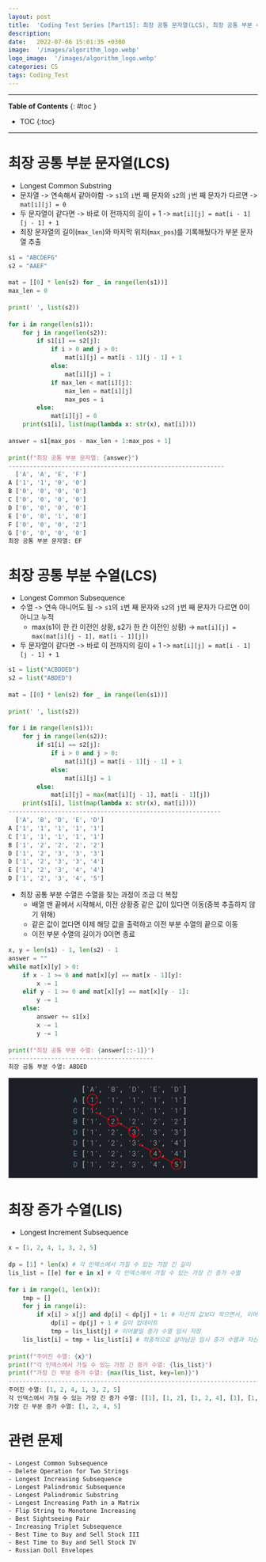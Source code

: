 ```yaml
---
layout: post
title:  'Coding Test Series [Part15]: 최장 공통 문자열(LCS), 최장 공통 부분 수열(LCS), 최장 증가 수열(LIS)'
description: 
date:   2022-07-06 15:01:35 +0300
image:  '/images/algorithm_logo.webp'
logo_image:  '/images/algorithm_logo.webp'
categories: CS
tags: Coding_Test
---
```

---

**Table of Contents**
{: #toc }
*  TOC
{:toc}

---

# 최장 공통 부분 문자열(LCS)

- Longest Common Substring
- 문자열 -> 연속해서 같아야함 -> `s1`의 `i`번 째 문자와 `s2`의 `j`번 째 문자가 다르면 -> `mat[i][j] = 0`
- 두 문자열이 같다면 -> 바로 이 전까지의 길이 + 1 -> `mat[i][j] = mat[i - 1][j - 1] + 1`
- 최장 문자열의 길이(`max_len`)와 마지막 위치(`max_pos`)를 기록해뒀다가 부분 문자열 추출

```python
s1 = "ABCDEFG"
s2 = "AAEF"

mat = [[0] * len(s2) for _ in range(len(s1))]
max_len = 0

print(' ', list(s2))

for i in range(len(s1)):
    for j in range(len(s2)):
        if s1[i] == s2[j]:
            if i > 0 and j > 0:
                mat[i][j] = mat[i - 1][j - 1] + 1 
            else:
                mat[i][j] = 1
            if max_len < mat[i][j]:
                max_len = mat[i][j]
                max_pos = i
        else:
            mat[i][j] = 0
    print(s1[i], list(map(lambda x: str(x), mat[i])))

answer = s1[max_pos - max_len + 1:max_pos + 1]

print(f"최장 공통 부분 문자열: {answer}")
-------------------------------------------------------------
  ['A', 'A', 'E', 'F']
A ['1', '1', '0', '0']
B ['0', '0', '0', '0']
C ['0', '0', '0', '0']
D ['0', '0', '0', '0']
E ['0', '0', '1', '0']
F ['0', '0', '0', '2']
G ['0', '0', '0', '0']
최장 공통 부분 문자열: EF
```

# 최장 공통 부분 수열(LCS)

- Longest Common Subsequence
- 수열 -> 연속 아니어도 됨 -> `s1`의 `i`번 째 문자와 `s2`의 `j`번 째 문자가 다르면 0이 아니고 누적
  - max(s1이 한 칸 이전인 상황, s2가 한 칸 이전인 상황) -> `mat[i][j] = max(mat[i][j - 1], mat[i - 1][j])`
- 두 문자열이 같다면 -> 바로 이 전까지의 길이 + 1 -> `mat[i][j] = mat[i - 1][j - 1] + 1`

```python
s1 = list("ACBDDED")
s2 = list("ABDED")

mat = [[0] * len(s2) for _ in range(len(s1))]

print(' ', list(s2))

for i in range(len(s1)):
    for j in range(len(s2)):
        if s1[i] == s2[j]:
            if i > 0 and j > 0:
                mat[i][j] = mat[i - 1][j - 1] + 1
            else:
                mat[i][j] = 1
        else:
            mat[i][j] = max(mat[i][j - 1], mat[i - 1][j])
    print(s1[i], list(map(lambda x: str(x), mat[i])))
------------------------------------------------------------
  ['A', 'B', 'D', 'E', 'D']
A ['1', '1', '1', '1', '1']
C ['1', '1', '1', '1', '1']
B ['1', '2', '2', '2', '2']
D ['1', '2', '3', '3', '3']
D ['1', '2', '3', '3', '4']
E ['1', '2', '3', '4', '4']
D ['1', '2', '3', '4', '5']

```

- 최장 공통 부분 수열은 수열을 찾는 과정이 조금 더 복잡
  - 배열 맨 끝에서 시작해서, 이전 상황중 같은 값이 있다면 이동(중복 추출하지 않기 위해)
  - 같은 값이 없다면 이제 해당 값을 출력하고 이전 부분 수열의 끝으로 이동
  - 이전 부분 수열의 길이가 0이면 종료

```python
x, y = len(s1) - 1, len(s2) - 1
answer = ""
while mat[x][y] > 0:
    if x - 1 >= 0 and mat[x][y] == mat[x - 1][y]:
        x -= 1
    elif y - 1 >= 0 and mat[x][y] == mat[x][y - 1]:
        y -= 1
    else:
        answer += s1[x]
        x -= 1
        y -= 1

print(f"최장 공통 부분 수열: {answer[::-1]}")
-----------------------------------------
최장 공통 부분 수열: ABDED
```

![](/images/lcs_1.png)

# 최장 증가 수열(LIS)

- Longest Increment Subsequence

```python
x = [1, 2, 4, 1, 3, 2, 5]

dp = [1] * len(x) # 각 인덱스에서 가질 수 있는 가장 긴 길이
lis_list = [[e] for e in x] # 각 인덱스에서 가질 수 있는 가장 긴 증가 수열

for i in range(1, len(x)):
    tmp = []
    for j in range(i):
        if x[i] > x[j] and dp[i] < dp[j] + 1: # 자신의 값보다 작으면서, 이어 붙였을 때 기존보다 더 길어질 경우
            dp[i] = dp[j] + 1 # 길이 업데이트
            tmp = lis_list[j] # 이어붙일 증가 수열 임시 저장
    lis_list[i] = tmp + lis_list[i] # 최종적으로 살아남은 임시 증가 수열과 자신의 원소 붙인다

print(f"주어진 수열: {x}")
print(f"각 인덱스에서 가질 수 있는 가장 긴 증가 수열: {lis_list}")
print(f"가장 긴 부분 증가 수열: {max(lis_list, key=len)}")
--------------------------------------------------------------------------------------------------
주어진 수열: [1, 2, 4, 1, 3, 2, 5]
각 인덱스에서 가질 수 있는 가장 긴 증가 수열: [[1], [1, 2], [1, 2, 4], [1], [1, 2, 3], [1, 2], [1, 2, 4, 5]]
가장 긴 부분 증가 수열: [1, 2, 4, 5]
```


# 관련 문제

```
- Longest Common Subsequence
- Delete Operation for Two Strings
- Longest Increasing Subsequence
- Longest Palindromic Subsequence
- Longest Palindromic Substring
- Longest Increasing Path in a Matrix
- Flip String to Monotone Increasing
- Best Sightseeing Pair
- Increasing Triplet Subsequence
- Best Time to Buy and Sell Stock III
- Best Time to Buy and Sell Stock IV
- Russian Doll Envelopes
```